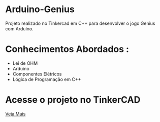 # Arduino-Genius
Projeto realizado no Tinkercad em C++ para desenvolver o jogo Genius com Arduíno.
# Conhecimentos Abordados :
- Lei de OHM
- Arduíno
- Componentes Elétricos
- Lógica de Programação em C++
# Acesse o projeto no TinkerCAD
<a href=“https://www.tinkercad.com/things/4orhBCnumLH-jogo-genius“>Veja Mais</a>


